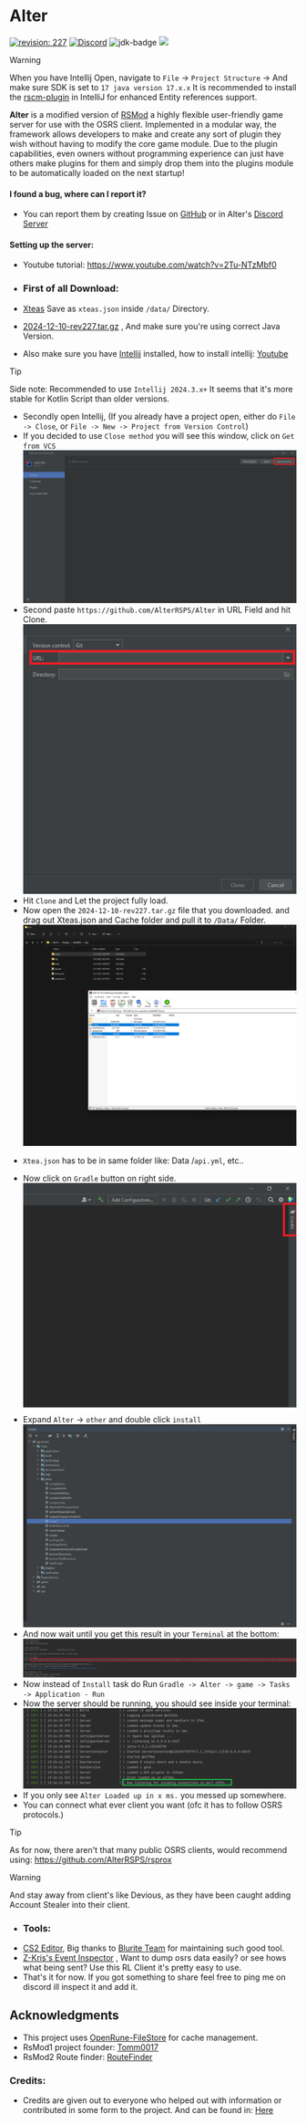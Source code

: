 # Alter
[![revision: 227][rev-badge]][patch] [![Discord](https://badgen.net/badge/icon/discord?icon=discord&label)](https://discord.com/invite/sAzCuuwkpN) ![jdk-badge] ![](https://tokei.rs/b1/github/AlterRSPS/Alter)

> [!Warning]
> When you have Intellij Open, navigate to `File` -> `Project Structure` -> And make sure SDK is set to `17 java version 17.x.x`
> It is recommended to install the [rscm-plugin](https://github.com/blurite/rscm-plugin) in IntelliJ for enhanced Entity references support.


**Alter** is a modified version of [RSMod](https://github.com/Tomm0017/rsmod) a highly flexible user-friendly game server for use with the OSRS client. Implemented in a modular way,
the framework allows developers to make and create any sort of plugin they wish without having to modify the core game module.
Due to the plugin capabilities, even owners without programming experience can just have others make plugins for them and simply drop them into the plugins module to be automatically loaded on the next startup!

#### I found a bug, where can I report it?
- You can report them by creating Issue on [GitHub](https://github.com/AlterRSPS/Alter/issues) or in Alter's [Discord Server](https://discord.gg/kdhBuRaduw)

#### Setting up the server:
* Youtube tutorial: https://www.youtube.com/watch?v=2Tu-NTzMbf0

* ### First of all Download:
* [Xteas](https://archive.openrs2.org/caches/runescape/1984/keys.json) Save as `xteas.json` inside `/data/` Directory.
* [2024-12-10-rev227.tar.gz](https://archive.runestats.com/osrs/2024-12-10-rev227.tar.gz) , And make sure you're using correct Java Version.
* Also make sure you have [Intellij](https://www.jetbrains.com/idea/download/#section=windows) installed, how to install intellij: [Youtube](https://www.youtube.com/watch?v=t8T5Qwa5d_o)


> [!TIP]
> Side note: Recommended to use `Intellij 2024.3.x+` It seems that it's more stable for Kotlin Script than older versions. 

* Secondly open Intellij, (If you already have a project open, either do `File -> Close`, or `File -> New -> Project from Version Control`)
* If you decided to use `Close method` you will see this window, click on `Get from VCS`
  ![tutor1](https://raw.githubusercontent.com/AlterRSPS/Resources/main/docs/resources/ReadMe_Alter/tutor1.png)
* Second paste `https://github.com/AlterRSPS/Alter` in URL Field and hit Clone. </br>
  ![tutor2](https://raw.githubusercontent.com/AlterRSPS/Resources/main/docs/resources/ReadMe_Alter/tuor2.png)
* Hit `Clone` and Let the project fully load.
* Now open the `2024-12-10-rev227.tar.gz` file that you downloaded. and drag out Xteas.json and Cache folder and pull it to `/Data/` Folder.
  ![tutor6](https://raw.githubusercontent.com/AlterRSPS/Resources/main/docs/resources/ReadMe_Alter/tutor6.png)
- `Xtea.json` has to be in same folder like: Data /`api.yml`, etc..
* Now click on `Gradle` button on right side. </br>
  ![tutor4](https://raw.githubusercontent.com/AlterRSPS/Resources/main/docs/resources/ReadMe_Alter/Tutor4.png)
* Expand `Alter` -> `other` and double click `install`
  ![tutor5](https://raw.githubusercontent.com/AlterRSPS/Resources/main/docs/resources/ReadMe_Alter/Tutori5.png)
* And now wait until you get this result in your `Terminal` at the bottom:
  ![tutor7](https://raw.githubusercontent.com/AlterRSPS/Resources/main/docs/resources/ReadMe_Alter/tutor7.png)
* Now instead of `Install` task do Run `Gradle -> Alter -> game -> Tasks -> Application - Run`
* Now the server should be running, you should see inside your terminal:
  ![tutor8](https://raw.githubusercontent.com/AlterRSPS/Resources/main/docs/resources/ReadMe_Alter/Alter_Successfully_initialized.png)
* If you only see `Alter Loaded up in x ms.` you messed up somewhere.
* You can connect what ever client you want (ofc it has to follow OSRS protocols.)

> [!TIP]
> As for now, there aren't that many public OSRS clients, would recommend using:
> https://github.com/AlterRSPS/rsprox

> [!WARNING]
> And stay away from client's like Devious, as they have been caught adding Account Stealer into their client.

* ### Tools:
* [CS2 Editor](https://github.com/blurite/cs2-editor), Big thanks to [Blurite Team](https://github.com/blurite) for maintaining such good tool.
* [Z-Kris's Event Inspector](https://media.z-kris.com/runelite-event-inspector-client.jar) , Want to dump osrs data easily? or see hows what being sent? Use this RL Client it's pretty easy to use.
* That's it for now. If you got something to share feel free to ping me on discord ill inspect it and add it.

## Acknowledgments
- This project uses [OpenRune-FileStore](https://github.com/OpenRune/OpenRune-FileStore) for cache management.
- RsMod1 project founder: [Tomm0017](https://github.com/Tomm0017)
- RsMod2 Route finder: [RouteFinder](https://github.com/rsmod/rsmod/tree/main/engine/routefinder)

### Credits:
* Credits are given out to everyone who helped out with information or contributed in some form to the project. And can be found in: [Here](https://github.com/AlterRSPS)


[patch]: https://oldschool.runescape.wiki/w/Update:Christmas_2024
[rev-badge]: https://img.shields.io/badge/Revision-227-blueviolet
[license-badge]: https://img.shields.io/badge/license-ISC-informational
[jdk-badge]: https://img.shields.io/badge/JDK-17-blue
